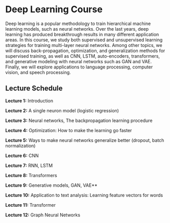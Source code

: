 # Deep Learning Course

Deep learning is a popular methodology to train hierarchical machine learning models, such as neural networks. Over the last years, deep learning has produced breakthrough results in many different application areas. In this course, we study both supervised and unsupervised learning strategies for training multi-layer neural networks. Among other topics, we will discuss back-propagation, optimization, and generalization methods for supervised training, as well as CNN, LSTM, auto-encoders, transformers, and generative modeling with neural networks such as GAN and VAE. Finally, we will explore applications to language processing, computer vision, and speech processing.

## Lecture Schedule

**Lecture 1:** Introduction

**Lecture 2:** A single neuron model (logistic regression)

**Lecture 3:** Neural networks, The backpropagation learning procedure

**Lecture 4:** Optimization: How to make the learning go faster

**Lecture 5:** Ways to make neural networks generalize better (dropout, batch normalization)

**Lecture 6:** CNN

**Lecture 7:** RNN, LSTM

**Lecture 8:** Transformers

**Lecture 9:** Generative models, GAN, VAE**

**Lecture 10:** Application to text analysis: Learning feature vectors for words

**Lecture 11:** Transformer

**Lecture 12:** Graph Neural Networks
